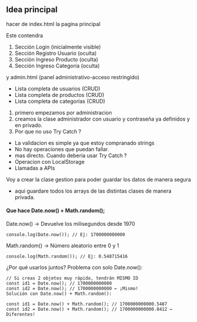 ## Idea principal

hacer de index.html la pagina principal

Este contendra

1. Sección Login (inicialmente visible)
2. Sección Registro Usuario (oculta)
3. Sección Ingreso Producto (oculta)
4. Sección Ingreso Categoría (oculta)

y admin.html (panel administrativo-acceso restringido)

- Lista completa de usuarios (CRUD)
- Lista completa de productos (CRUD) 
- Lista completa de categorías (CRUD)


1. primero empezamos por administracion
2. creamos la clase administrador con usuario y contraseña ya definidos y en privado.
3. Por que no uso Try Catch ? 
  - La validacion es simple ya que estoy compranado strings
  - No hay operaciones que puedan fallar.
  - mas directo.
Cuando deberia usar Try Catch ?
  - Operacion con LocalStorage
  - Llamadas a APIs

Voy a crear la clase gestion para poder guardar los datos de manera segura
  - aqui guardare todos los arrays de las distintas clases de manera privada.


#### Que hace  Date.now() + Math.random();

Date.now() → Devuelve los milisegundos desde 1970
```
console.log(Date.now()); // Ej: 1700000000000
```
Math.random() → Número aleatorio entre 0 y 1
```
console.log(Math.random()); // Ej: 0.548715416
```
¿Por qué usarlos juntos?
Problema con solo Date.now():
```
// Si creas 2 objetos muy rápido, tendrán MISMO ID
const id1 = Date.now(); // 1700000000000
const id2 = Date.now(); // 1700000000000 ← ¡Mismo!
Solución con Date.now() + Math.random():
```
```
const id1 = Date.now() + Math.random(); // 1700000000000.5487
const id2 = Date.now() + Math.random(); // 1700000000000.8412 ← Diferentes!
```